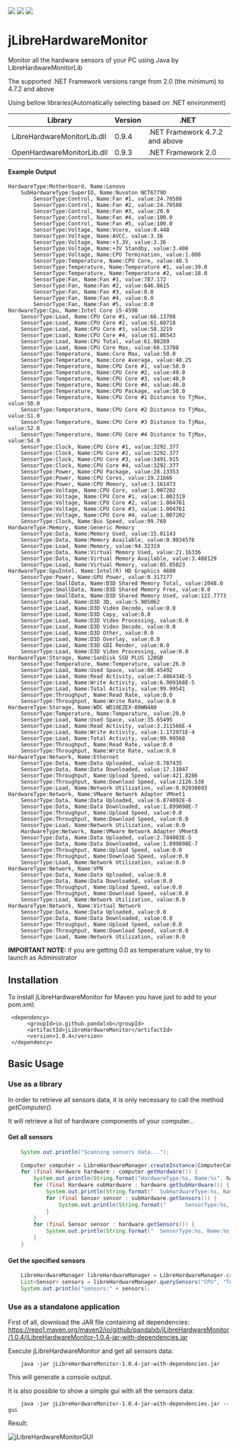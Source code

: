 ![](https://img.shields.io/maven-central/v/io.github.pandalxb/jLibreHardwareMonitor.svg)
![](https://img.shields.io/github/license/pandalxb/jLibreHardwareMonitor.svg)
![](https://img.shields.io/badge/build-passing-brightgreen.svg)

# jLibreHardwareMonitor

Monitor all the hardware sensors of your PC using Java by LibreHardwareMonitorLib

The supported .NET Framework versions range from 2.0 (the minimum) to 4.7.2 and above

Using bellow libraries(Automatically selecting based on .NET environment)

| Library | Version | .NET                           |
| --- |---------|--------------------------------| 
| LibreHardwareMonitorLib.dll | 0.9.4   | .NET Framework 4.7.2 and above |
| OpenHardwareMonitorLib.dll | 0.9.3   | .NET Framework 2.0             |

#### Example Output ####

    HardwareType:Motherboard, Name:Lenovo
        SubHardwareType:SuperIO, Name:Nuvoton NCT6779D
            SensorType:Control, Name:Fan #1, value:24.70588
            SensorType:Control, Name:Fan #2, value:24.70588
            SensorType:Control, Name:Fan #3, value:20.0
            SensorType:Control, Name:Fan #4, value:100.0
            SensorType:Control, Name:Fan #5, value:100.0
            SensorType:Voltage, Name:Vcore, value:0.448
            SensorType:Voltage, Name:AVCC, value:3.36
            SensorType:Voltage, Name:+3.3V, value:3.36
            SensorType:Voltage, Name:+3V Standby, value:3.408
            SensorType:Voltage, Name:CPU Termination, value:1.008
            SensorType:Temperature, Name:CPU Core, value:48.5
            SensorType:Temperature, Name:Temperature #1, value:39.0
            SensorType:Temperature, Name:Temperature #2, value:18.0
            SensorType:Fan, Name:Fan #1, value:787.172
            SensorType:Fan, Name:Fan #2, value:646.8615
            SensorType:Fan, Name:Fan #3, value:0.0
            SensorType:Fan, Name:Fan #4, value:0.0
            SensorType:Fan, Name:Fan #5, value:0.0
    HardwareType:Cpu, Name:Intel Core i5-4590
        SensorType:Load, Name:CPU Core #1, value:66.13708
        SensorType:Load, Name:CPU Core #2, value:61.60718
        SensorType:Load, Name:CPU Core #3, value:58.3219
        SensorType:Load, Name:CPU Core #4, value:61.86543
        SensorType:Load, Name:CPU Total, value:61.98289
        SensorType:Load, Name:CPU Core Max, value:66.13708
        SensorType:Temperature, Name:Core Max, value:50.0
        SensorType:Temperature, Name:Core Average, value:48.25
        SensorType:Temperature, Name:CPU Core #1, value:50.0
        SensorType:Temperature, Name:CPU Core #2, value:49.0
        SensorType:Temperature, Name:CPU Core #3, value:48.0
        SensorType:Temperature, Name:CPU Core #4, value:46.0
        SensorType:Temperature, Name:CPU Package, value:50.0
        SensorType:Temperature, Name:CPU Core #1 Distance to TjMax, value:50.0
        SensorType:Temperature, Name:CPU Core #2 Distance to TjMax, value:51.0
        SensorType:Temperature, Name:CPU Core #3 Distance to TjMax, value:52.0
        SensorType:Temperature, Name:CPU Core #4 Distance to TjMax, value:54.0
        SensorType:Clock, Name:CPU Core #1, value:3292.377
        SensorType:Clock, Name:CPU Core #2, value:3292.377
        SensorType:Clock, Name:CPU Core #3, value:3491.915
        SensorType:Clock, Name:CPU Core #4, value:3292.377
        SensorType:Power, Name:CPU Package, value:28.13353
        SensorType:Power, Name:CPU Cores, value:19.21666
        SensorType:Power, Name:CPU Memory, value:3.161473
        SensorType:Voltage, Name:CPU Core, value:1.007202
        SensorType:Voltage, Name:CPU Core #1, value:1.002319
        SensorType:Voltage, Name:CPU Core #2, value:1.004761
        SensorType:Voltage, Name:CPU Core #3, value:1.004761
        SensorType:Voltage, Name:CPU Core #4, value:1.007202
        SensorType:Clock, Name:Bus Speed, value:99.769
    HardwareType:Memory, Name:Generic Memory
        SensorType:Data, Name:Memory Used, value:15.01143
        SensorType:Data, Name:Memory Available, value:0.9034576
        SensorType:Load, Name:Memory, value:94.32319
        SensorType:Data, Name:Virtual Memory Used, value:21.16336
        SensorType:Data, Name:Virtual Memory Available, value:3.488129
        SensorType:Load, Name:Virtual Memory, value:85.85023
    HardwareType:GpuIntel, Name:Intel(R) HD Graphics 4600
        SensorType:Power, Name:GPU Power, value:0.317177
        SensorType:SmallData, Name:D3D Shared Memory Total, value:2048.0
        SensorType:SmallData, Name:D3D Shared Memory Free, value:0.0
        SensorType:SmallData, Name:D3D Shared Memory Used, value:122.7773
        SensorType:Load, Name:D3D 3D, value:5.905062
        SensorType:Load, Name:D3D Video Decode, value:0.0
        SensorType:Load, Name:D3D Copy, value:0.0
        SensorType:Load, Name:D3D Video Processing, value:0.0
        SensorType:Load, Name:D3D Video Decode, value:0.0
        SensorType:Load, Name:D3D Other, value:0.0
        SensorType:Load, Name:D3D Overlay, value:0.0
        SensorType:Load, Name:D3D GDI Render, value:0.0
        SensorType:Load, Name:D3D Video Processing, value:0.0
    HardwareType:Storage, Name:SanDisk SSD PLUS 120GB
        SensorType:Temperature, Name:Temperature, value:26.0
        SensorType:Load, Name:Used Space, value:80.45492
        SensorType:Load, Name:Read Activity, value:7.486434E-5
        SensorType:Load, Name:Write Activity, value:6.909168E-5
        SensorType:Load, Name:Total Activity, value:99.99541
        SensorType:Throughput, Name:Read Rate, value:0.0
        SensorType:Throughput, Name:Write Rate, value:0.0
    HardwareType:Storage, Name:WDC WD10EZEX-08WN4A0
        SensorType:Temperature, Name:Temperature, value:29.0
        SensorType:Load, Name:Used Space, value:35.65495
        SensorType:Load, Name:Read Activity, value:3.311566E-4
        SensorType:Load, Name:Write Activity, value:1.172971E-4
        SensorType:Load, Name:Total Activity, value:99.99568
        SensorType:Throughput, Name:Read Rate, value:0.0
        SensorType:Throughput, Name:Write Rate, value:0.0
    HardwareType:Network, Name:Ethernet
        SensorType:Data, Name:Data Uploaded, value:8.787435
        SensorType:Data, Name:Data Downloaded, value:17.11047
        SensorType:Throughput, Name:Upload Speed, value:421.8286
        SensorType:Throughput, Name:Download Speed, value:2126.538
        SensorType:Load, Name:Network Utilization, value:0.02038693
    HardwareType:Network, Name:VMware Network Adapter VMnet1
        SensorType:Data, Name:Data Uploaded, value:6.874092E-6
        SensorType:Data, Name:Data Downloaded, value:1.899898E-7
        SensorType:Throughput, Name:Upload Speed, value:0.0
        SensorType:Throughput, Name:Download Speed, value:0.0
        SensorType:Load, Name:Network Utilization, value:0.0
        HardwareType:Network, Name:VMware Network Adapter VMnet8
        SensorType:Data, Name:Data Uploaded, value:2.784003E-5
        SensorType:Data, Name:Data Downloaded, value:1.899898E-7
        SensorType:Throughput, Name:Upload Speed, value:0.0
        SensorType:Throughput, Name:Download Speed, value:0.0
        SensorType:Load, Name:Network Utilization, value:0.0
    HardwareType:Network, Name:VPN
        SensorType:Data, Name:Data Uploaded, value:0.0
        SensorType:Data, Name:Data Downloaded, value:0.0
        SensorType:Throughput, Name:Upload Speed, value:0.0
        SensorType:Throughput, Name:Download Speed, value:0.0
        SensorType:Load, Name:Network Utilization, value:0.0
    HardwareType:Network, Name:Virtual Network
        SensorType:Data, Name:Data Uploaded, value:0.0
        SensorType:Data, Name:Data Downloaded, value:0.0
        SensorType:Throughput, Name:Upload Speed, value:0.0
        SensorType:Throughput, Name:Download Speed, value:0.0
        SensorType:Load, Name:Network Utilization, value:0.0

**IMPORTANT NOTE:** if you are getting 0.0 as temperature value, try to launch as Administrator

## Installation ##

To install jLibreHardwareMonitor for Maven you have just to add to your pom.xml: 

     <dependency>
          <groupId>io.github.pandalxb</groupId>
          <artifactId>jLibreHardwareMonitor</artifactId>
          <version>1.0.4</version>
     </dependency>


## Basic Usage ##

### Use as a library ###

In order to retrieve all sensors data, it is only necessary to call the method _getComputer()_.

It will retrieve a list of hardware components of your computer...

#### Get all sensors ####
```java
    System.out.println("Scanning sensors data...");
    
    Computer computer = LibreHardwareManager.createInstance(ComputerConfig.getInstance().enableAll()).getComputer();
    for (final Hardware hardware : computer.getHardware()) {
        System.out.println(String.format("HardwareType:%s, Name:%s", hardware.getHardwareType(), hardware.getName()));
        for (final Hardware subHardware : hardware.getSubHardware()) {
            System.out.println(String.format("	SubHardwareType:%s, Name:%s", subHardware.getHardwareType(), subHardware.getName()));
            for (final Sensor sensor : subHardware.getSensors()) {
                System.out.println(String.format("		SensorType:%s, Name:%s, value:%s", sensor.getSensorType(), sensor.getName(), sensor.getValue()));
            }
        }
        for (final Sensor sensor : hardware.getSensors()) {
            System.out.println(String.format("	SensorType:%s, Name:%s, value:%s", sensor.getSensorType(), sensor.getName(), sensor.getValue()));
        }
    }
```

#### Get the specified sensors ####
```java
    LibreHardwareManager libreHardwareManager = LibreHardwareManager.createInstance(ComputerConfig.getInstance().setCpuEnabled(true));
    List<Sensor> sensors = libreHardwareManager.querySensors("CPU", "Temperature");
    System.out.println("sensors:" + sensors);
```

### Use as a standalone application ###

First of all, download the JAR file containing all dependencies: https://repo1.maven.org/maven2/io/github/pandalxb/jLibreHardwareMonitor/1.0.4/jLibreHardwareMonitor-1.0.4-jar-with-dependencies.jar

Execute jLibreHardwareMonitor and get all sensors data: 

```
    java -jar jLibreHardwareMonitor-1.0.4-jar-with-dependencies.jar
```

This will generate a console output. 


It is also possible to show a simple gui with all the sensors data:

```
    java -jar jLibreHardwareMonitor-1.0.4-jar-with-dependencies.jar --gui
```
Result:

![jLibreHardwareMonitorGUI](https://img.picgo.net/2025/02/14/jLibreHardwareMonitorGUI609cdea1b8ab9cbe.png)
